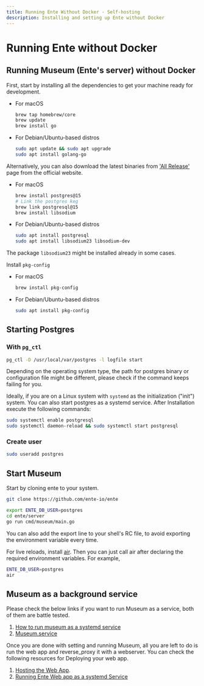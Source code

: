 ```yaml
---
title: Running Ente Without Docker - Self-hosting
description: Installing and setting up Ente without Docker
---
```


# Running Ente without Docker

## Running Museum (Ente's server) without Docker

First, start by installing all the dependencies to get your machine ready for
development.

- For macOS
    ```sh
    brew tap homebrew/core
    brew update
    brew install go
    ```
- For Debian/Ubuntu-based distros
    ```sh
    sudo apt update && sudo apt upgrade
    sudo apt install golang-go
    ```

Alternatively, you can also download the latest binaries from
['All Release'](https://go.dev/dl/) page from the official website.

- For macOS
    ```sh
    brew install postgres@15
    # Link the postgres keg
    brew link postgresql@15
    brew install libsodium
    ```
- For Debian/Ubuntu-based distros
    ```sh
    sudo apt install postgresql
    sudo apt install libsodium23 libsodium-dev
    ```

The package `libsodium23` might be installed already in some cases.

Install `pkg-config`

- For macOS
    ```sh
    brew install pkg-config
    ```
- For Debian/Ubuntu-based distros
    ```sh
    sudo apt install pkg-config
    ```

## Starting Postgres

### With `pg_ctl`

```sh
pg_ctl -D /usr/local/var/postgres -l logfile start
```

Depending on the operating system type, the path for postgres binary or
configuration file might be different, please check if the command keeps failing
for you.

Ideally, if you are on a Linux system with `systemd` as the initialization
("init") system. You can also start postgres as a systemd service. After
Installation execute the following commands:

```sh
sudo systemctl enable postgresql
sudo systemctl daemon-reload && sudo systemctl start postgresql
```

### Create user

```sh
sudo useradd postgres
```

## Start Museum

Start by cloning ente to your system.

```sh
git clone https://github.com/ente-io/ente
```

```sh
export ENTE_DB_USER=postgres
cd ente/server
go run cmd/museum/main.go
```

You can also add the export line to your shell's RC file, to avoid exporting the
environment variable every time.

For live reloads, install [air](https://github.com/air-verse/air#installation).
Then you can just call air after declaring the required environment variables.
For example,

```sh
ENTE_DB_USER=postgres
air
```

## Museum as a background service

Please check the below links if you want to run Museum as a service, both of
them are battle tested.

1. [How to run museum as a systemd service](https://gist.github.com/mngshm/a0edb097c91d1dc45aeed755af310323)
2. [Museum.service](https://github.com/ente-io/ente/blob/23e678889189157ecc389c258267685934b83631/server/scripts/deploy/museum.service#L4)

Once you are done with setting and running Museum, all you are left to do is run
the web app and reverse_proxy it with a webserver. You can check the following
resources for Deploying your web app.

1. [Hosting the Web App](https://help.ente.io/self-hosting/guides/web-app).
2. [Running Ente Web app as a systemd Service](https://gist.github.com/mngshm/72e32bd483c2129621ed0d74412492fd)
